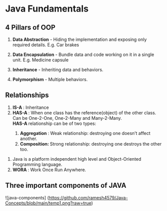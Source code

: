 # Java Fundamentals

## 4 Pillars of OOP

1. **Data Abstraction** - Hiding the implementation and exposing only required details.
E.g. Car brakes

2. **Data Encapsulation** - Bundle data and code working on it in a single unit.
E.g. Medicine capsule

3. **Inheritance** - Inheriting data and behaviors.

4. **Polymorphism** - Multiple behaviors.


## Relationships
<ol>
<li> <strong> IS-A </strong>: Inheritance </li>
<li> <strong> HAS-A </strong>: When one class has the reference(object) of the other class. Can be One-2-One, One-2-Many and Many-2-Many. </li>
<strong> HAS-A </strong> relationship can be of two types: 
<ol>
<li> <strong>Aggregation </strong>: Weak relationship: destroying one doesn’t affect another. </li>
<li> <strong>Composition: </strong> Strong relationship: destroying one destroys the other too. </li>
</ol>
</ol>

<ol>

<li> Java is a platform independent high level and Object-Oriented Programming language. </li>
<li> <strong> WORA </strong> : Work Once Run Anywhere. </li>
</ol>

## Three important components of JAVA
![java-components] (https://github.com/ramesh4579/Java-Concepts/blob/main/temp1.png?raw=true)
